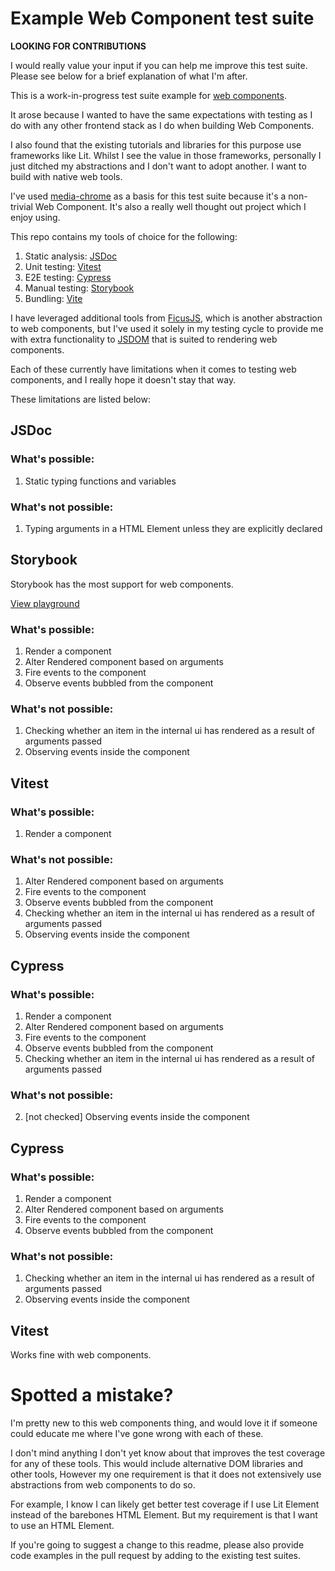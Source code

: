 # Example Web Component test suite

**LOOKING FOR CONTRIBUTIONS**

I would really value your input if you can help me improve this test suite. Please see below for a brief explanation of what I'm after. 


This is a work-in-progress test suite example for [web components](https://developer.mozilla.org/en-US/docs/Web/API/Web_Components).

It arose because I wanted to have the same expectations with testing as I do with any other frontend stack as I do when building Web Components.

I also found that the existing tutorials and libraries for this purpose use frameworks like Lit. Whilst I see the value in those frameworks, personally I just ditched my abstractions and I don't want to adopt another. I want to build with native web tools.

I've used [media-chrome](https://www.media-chrome.org/) as a basis for this test suite because it's a non-trivial Web Component. It's also a really well thought out project which I enjoy using.

This repo contains my tools of choice for the following:

1. Static analysis: [JSDoc](https://jsdoc.app/)
2. Unit testing: [Vitest](https://vitest.dev/)
3. E2E testing: [Cypress](https://www.cypress.io/)
4. Manual testing: [Storybook](https://storybook.js.org/)
5. Bundling: [Vite](https://vitejs.dev/)

I have leveraged additional tools from [FicusJS](https://www.ficusjs.org/), which is another abstraction to web components, but I've used it solely in my testing cycle to provide me with extra functionality to [JSDOM](https://www.npmjs.com/package/jsdom) that is suited to rendering web components.

Each of these currently have limitations when it comes to testing web components, and I really hope it doesn't stay that way.


These limitations are listed below:

## JSDoc

### What's possible:

1. Static typing functions and variables 

### What's not possible:

1. Typing arguments in a HTML Element unless they are explicitly declared


## Storybook

Storybook has the most support for web components.

[View playground](https://example-web-components-test-suite.netlify.app/storybook)

### What's possible:

1. Render a component
2. Alter Rendered component based on arguments
3. Fire events to the component
4. Observe events bubbled from the component

### What's not possible:

1. Checking whether an item in the internal ui has rendered as a result of arguments passed
2. Observing events inside the component

## Vitest

### What's possible:

1. Render a component

### What's not possible:

1. Alter Rendered component based on arguments
2. Fire events to the component
3. Observe events bubbled from the component
1. Checking whether an item in the internal ui has rendered as a result of arguments passed
2. Observing events inside the component

## Cypress

### What's possible:

1. Render a component
2. Alter Rendered component based on arguments
3. Fire events to the component
4. Observe events bubbled from the component
5. Checking whether an item in the internal ui has rendered as a result of arguments passed

### What's not possible:

2. [not checked] Observing events inside the component

## Cypress

### What's possible:

1. Render a component
2. Alter Rendered component based on arguments
3. Fire events to the component
4. Observe events bubbled from the component

### What's not possible:

1. Checking whether an item in the internal ui has rendered as a result of arguments passed
2. Observing events inside the component

## Vitest

Works fine with web components.

# Spotted a mistake?

I'm pretty new to this web components thing, and would love it if someone could educate me where I've gone wrong with each of these.

I don't mind anything I don't yet know about that improves the test coverage for any of these tools. This would include alternative DOM libraries and other tools, However my one requirement is that it does not extensively use abstractions from web components to do so. 

For example, I know I can likely get better test coverage if I use Lit Element instead of the barebones HTML Element. But my requirement is that I want to use an HTML Element.

If you're going to suggest a change to this readme, please also provide code examples in the pull request by adding to the existing test suites.